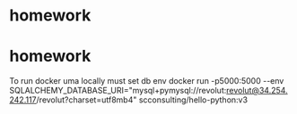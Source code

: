 # homework
# homework
To run docker uma locally must set db env
docker run -p5000:5000 --env SQLALCHEMY_DATABASE_URI="mysql+pymysql://revolut:revolut@34.254.242.117/revolut?charset=utf8mb4" scconsulting/hello-python:v3


